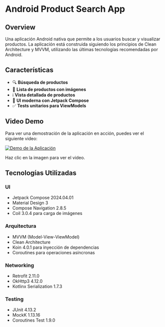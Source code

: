 # Android Product Search App

## Overview
Una aplicación Android nativa que permite a los usuarios buscar y visualizar productos. La aplicación está construida siguiendo los principios de Clean Architecture y MVVM, utilizando las últimas tecnologías recomendadas por Android.

## Características
- 🔍 **Búsqueda de productos**
- 📱 **Lista de productos con imágenes**
- ℹ️ **Vista detallada de productos**
- 🎨 **UI moderna con Jetpack Compose**
- ✅ **Tests unitarios para ViewModels**

## Video Demo

Para ver una demostración de la aplicación en acción, puedes ver el siguiente video:

[![Demo de la Aplicación](https://img.youtube.com/vi/5gqoCMR05RE/0.jpg)](https://www.youtube.com/shorts/5gqoCMR05RE)

Haz clic en la imagen para ver el video.

## Tecnologías Utilizadas

### UI
- Jetpack Compose 2024.04.01
- Material Design 3
- Compose Navigation 2.8.5
- Coil 3.0.4 para carga de imágenes

### Arquitectura
- MVVM (Model-View-ViewModel)
- Clean Architecture
- Koin 4.0.1 para inyección de dependencias
- Coroutines para operaciones asíncronas

### Networking
- Retrofit 2.11.0
- OkHttp3 4.12.0
- Kotlinx Serialization 1.7.3

### Testing
- JUnit 4.13.2
- MockK 1.13.16
- Coroutines Test 1.9.0
